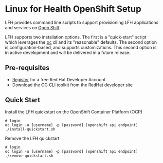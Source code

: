 # Linux for Health OpenShift Setup

LFH provides command line scripts to support provisioning LFH applications and services on [Open Shift](https://www.openshift.com/).

LFH supports two installation options. The first is a "quick-start" script which leverages the [oc](https://docs.openshift.com/container-platform/4.3/cli_reference/openshift_cli/getting-started-cli.html) cli and its "reasonable" defaults.
The second option is configuration-based, and supports customizations. This second option is in active development and will be delivered in a future release.

## Pre-requisites

- [Register](https://developers.redhat.com/register) for a free Red Hat Developer Account.
- Download the OC CLI toolkit from the RedHat developer site

## Quick Start

Install the LFH quickstart on the OpenShift Container Platform (OCP)
```shell script
# login
oc login -u [username] -p [password] [openshift api endpoint]
./install-quickstart.sh
```

Remove the LFH quickstart
```shell script
# login
oc login -u [username] -p [password] [openshift api endpoint]
./remove-quickstart.sh
```